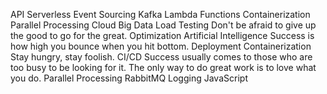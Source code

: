 API Serverless Event Sourcing Kafka Lambda Functions Containerization Parallel Processing Cloud Big Data Load Testing Don't be afraid to give up the good to go for the great. Optimization Artificial Intelligence Success is how high you bounce when you hit bottom.
Deployment Containerization Stay hungry, stay foolish. CI/CD Success usually comes to those who are too busy to be looking for it. The only way to do great work is to love what you do. Parallel Processing RabbitMQ Logging JavaScript
